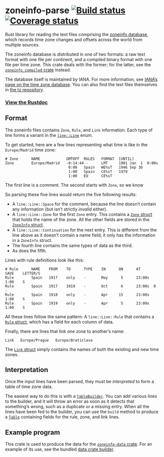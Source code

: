 # zoneinfo-parse [![Build status](https://travis-ci.org/rust-datetime/zoneinfo-parse.svg)](https://travis-ci.org/rust-datetime/zoneinfo-parse) [![Coverage status](https://coveralls.io/repos/rust-datetime/zoneinfo-parse/badge.svg?branch=master&service=github)](https://coveralls.io/github/rust-datetime/zoneinfo-parse?branch=master)

Rust library for reading the text files comprising the [zoneinfo database][w], which records time zone changes and offsets across the world from multiple sources.

The zoneinfo database is distributed in one of two formats: a raw text format with one file per continent, and a compiled binary format with one file per time zone. This crate deals with the former; for the latter, see the [`zoneinfo_compiled` crate][zc] instead.

The database itself is maintained by IANA. For more information, see [IANA’s page on the time zone database][iana]. You can also find the text files themselves in [the tz repository][tz].

[iana]: https://www.iana.org/time-zones
[tz]: https://github.com/eggert/tz
[w]: https://en.wikipedia.org/wiki/Tz_database
[zc]: https://github.com/rust-datetime/zoneinfo-compiled

### [View the Rustdoc](https://datetime.rustdocs.org/zoneinfo_parse/index.html)


## Format

The zoneinfo files contains `Zone`, `Rule`, and `Link` information. Each type of line forms a variant in the [`line::Line`](https://datetime.rustdocs.org/zoneinfo_parse/line/enum.Line.html) enum.

To get started, here are a few lines representing what time is like in the `Europe/Madrid` time zone:

    # Zone      NAME            GMTOFF  RULES   FORMAT  [UNTIL]
    Zone        Europe/Madrid   -0:14:44 -      LMT     1901 Jan  1  0:00s
                                 0:00   Spain   WE%sT   1946 Sep 30
                                 1:00   Spain   CE%sT   1979
                                 1:00   EU      CE%sT

The first line is a comment. The second starts with `Zone`, so we know

So parsing these five lines would return the five following results:

- A `line::Line::Space` for the comment, because the line doesn’t contain any information (but isn’t strictly *invalid* either).
- A `line::Line::Zone` for the first `Zone` entry. This contains a [`Zone` struct](https://datetime.rustdocs.org/zoneinfo_parse/line/struct.Zone.html) that holds the name of the zone. All the other fields are stored in the [`ZoneInfo` struct](https://datetime.rustdocs.org/zoneinfo_parse/line/struct.ZoneInfo.html).
- A `line::Line::Continuation` for the next entry. This is different from the line above as it doesn’t contain a name field; it only has the information in a `ZoneInfo` struct.
- The fourth line contains the same types of data as the third.
- As does the fifth.

Lines with rule definitions look like this:

    # Rule      NAME    FROM    TO      TYPE    IN      ON      AT      SAVE    LETTER/S
    Rule        Spain   1917    only    -       May      5      23:00s  1:00    S
    Rule        Spain   1917    1919    -       Oct      6      23:00s  0       -
    Rule        Spain   1918    only    -       Apr     15      23:00s  1:00    S
    Rule        Spain   1919    only    -       Apr      5      23:00s  1:00    S

All these lines follow the same pattern: A `line::Line::Rule` that contains a [`Rule` struct](https://datetime.rustdocs.org/zoneinfo_parse/line/struct.Rule.html), which has a field for each column of data.

Finally, there are lines that link one zone to another’s name:

    Link   Europe/Prague   Europe/Bratislava

The [`Link` struct](https://datetime.rustdocs.org/zoneinfo_parse/line/struct.Link.html) simply contains the names of both the existing and new time zones.


## Interpretation

Once the input lines have been parsed, they must be *interpreted* to form a table of time zone data.

The easiest way to do this is with a [`TableBuilder`](https://datetime.rustdocs.org/zoneinfo_parse/table/struct.TableBuilder.html). You can add various lines to the builder, and it will throw an error as soon as it detects that something’s wrong, such as a duplicate or a missing entry. When all the lines have been fed to the builder, you can use the `build` method to produce a [`Table`](https://datetime.rustdocs.org/zoneinfo_parse/table/struct.Table.html) containing fields for the rule, zone, and link lines.



## Example program

This crate is used to produce the data for the [`zoneinfo-data` crate](https://github.com/rust-datetime/zoneinfo-data). For an example of its use, see the bundled [data crate builder](https://github.com/rust-datetime/zoneinfo-data).